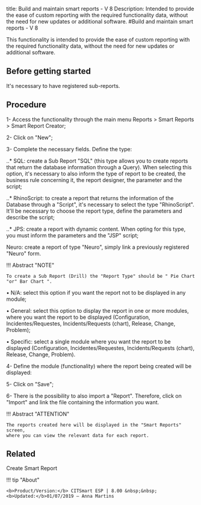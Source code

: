 title: Build and maintain smart reports - V 8
Description: Intended to provide the ease of custom reporting with the required functionality data, without the need for new updates or additional software.
#Build and maintain smart reports - V 8

This functionality is intended to provide the ease of custom reporting with the
required functionality data, without the need for new updates or additional
software.

Before getting started
--------------------------

It's necessary to have registered sub-reports.

Procedure
-------------

1-  Access the functionality through the main menu Reports \> Smart Reports \>
    Smart Report Creator;

2-  Click on "New";

3-  Complete the necessary fields. Define the type:

..* SQL: create a Sub Report "SQL" (this type allows you to create reports that
    return the database information through a Query). When selecting this
    option, it's necessary to also inform the type of report to be created, the
    business rule concerning it, the report designer, the parameter and the
    script;

..* RhinoScript: to create a report that returns the information of the Database
    through a "Script", it's necessary to select the type "RhinoScript". It'll
    be necessary to choose the report type, define the parameters and describe
    the script;

..* JPS: create a report with dynamic content. When opting for this type, you
    must inform the parameters and the "JSP" script;

Neuro: create a report of type "Neuro", simply link a previously registered
"Neuro" form.


!!! Abstract "NOTE"

    To create a Sub Report (Drill) the "Report Type" should be " Pie Chart
    "or" Bar Chart ".  

•	N/A: select this option if you want the report not to be displayed in any module;

•	General: select this option to display the report in one or more modules, where you want the report to be displayed (Configuration, Incidentes/Requestes, Incidents/Requests (chart), Release, Change, Problem);

•	Specific: select a single module where you want the report to be displayed (Configuration, Incidentes/Requestes, Incidents/Requests (chart), Release, Change, Problem).


4-  Define the module (functionality) where the report being created will be
    displayed:

5-  Click on "Save";

6-  There is the possibility to also import a "Report". Therefore, click on
    "Import" and link the file containing the information you want.

!!! Abstract "ATTENTION"

    The reports created here will be displayed in the "Smart Reports" screen,
    where you can view the relevant data for each report.  

Related
-------

Create Smart Report




!!! tip "About"

    <b>Product/Version:</b> CITSmart ESP | 8.00 &nbsp;&nbsp;
    <b>Updated:</b>01/07/2019 – Anna Martins
